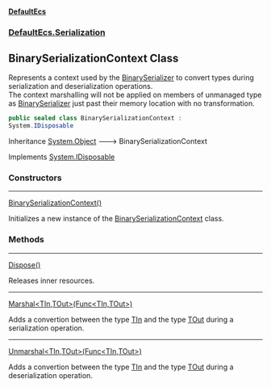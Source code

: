 #### [DefaultEcs](DefaultEcs.md 'DefaultEcs')
### [DefaultEcs.Serialization](DefaultEcs.md#DefaultEcs_Serialization 'DefaultEcs.Serialization')
## BinarySerializationContext Class
Represents a context used by the [BinarySerializer](BinarySerializer.md 'DefaultEcs.Serialization.BinarySerializer') to convert types during serialization and deserialization operations.  
The context marshalling will not be applied on members of unmanaged type as [BinarySerializer](BinarySerializer.md 'DefaultEcs.Serialization.BinarySerializer') just past their memory location with no transformation.  
```csharp
public sealed class BinarySerializationContext :
System.IDisposable
```

Inheritance [System.Object](https://docs.microsoft.com/en-us/dotnet/api/System.Object 'System.Object') &#129106; BinarySerializationContext  

Implements [System.IDisposable](https://docs.microsoft.com/en-us/dotnet/api/System.IDisposable 'System.IDisposable')  
### Constructors

***
[BinarySerializationContext()](BinarySerializationContext_BinarySerializationContext().md 'DefaultEcs.Serialization.BinarySerializationContext.BinarySerializationContext()')

Initializes a new instance of the [BinarySerializationContext](BinarySerializationContext.md 'DefaultEcs.Serialization.BinarySerializationContext') class.  
### Methods

***
[Dispose()](BinarySerializationContext_Dispose().md 'DefaultEcs.Serialization.BinarySerializationContext.Dispose()')

Releases inner resources.  

***
[Marshal&lt;TIn,TOut&gt;(Func&lt;TIn,TOut&gt;)](BinarySerializationContext_Marshal_TIn_TOut_(Func_TIn_TOut_).md 'DefaultEcs.Serialization.BinarySerializationContext.Marshal&lt;TIn,TOut&gt;(System.Func&lt;TIn,TOut&gt;)')

Adds a convertion between the type [TIn](BinarySerializationContext_Marshal_TIn_TOut_(Func_TIn_TOut_).md#DefaultEcs_Serialization_BinarySerializationContext_Marshal_TIn_TOut_(System_Func_TIn_TOut_)_TIn 'DefaultEcs.Serialization.BinarySerializationContext.Marshal&lt;TIn,TOut&gt;(System.Func&lt;TIn,TOut&gt;).TIn') and the type [TOut](BinarySerializationContext_Marshal_TIn_TOut_(Func_TIn_TOut_).md#DefaultEcs_Serialization_BinarySerializationContext_Marshal_TIn_TOut_(System_Func_TIn_TOut_)_TOut 'DefaultEcs.Serialization.BinarySerializationContext.Marshal&lt;TIn,TOut&gt;(System.Func&lt;TIn,TOut&gt;).TOut') during a serialization operation.  

***
[Unmarshal&lt;TIn,TOut&gt;(Func&lt;TIn,TOut&gt;)](BinarySerializationContext_Unmarshal_TIn_TOut_(Func_TIn_TOut_).md 'DefaultEcs.Serialization.BinarySerializationContext.Unmarshal&lt;TIn,TOut&gt;(System.Func&lt;TIn,TOut&gt;)')

Adds a convertion between the type [TIn](BinarySerializationContext_Unmarshal_TIn_TOut_(Func_TIn_TOut_).md#DefaultEcs_Serialization_BinarySerializationContext_Unmarshal_TIn_TOut_(System_Func_TIn_TOut_)_TIn 'DefaultEcs.Serialization.BinarySerializationContext.Unmarshal&lt;TIn,TOut&gt;(System.Func&lt;TIn,TOut&gt;).TIn') and the type [TOut](BinarySerializationContext_Unmarshal_TIn_TOut_(Func_TIn_TOut_).md#DefaultEcs_Serialization_BinarySerializationContext_Unmarshal_TIn_TOut_(System_Func_TIn_TOut_)_TOut 'DefaultEcs.Serialization.BinarySerializationContext.Unmarshal&lt;TIn,TOut&gt;(System.Func&lt;TIn,TOut&gt;).TOut') during a deserialization operation.  
